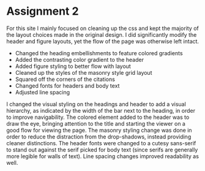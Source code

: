 # Assignment 2

For this site I mainly focused on cleaning up the css and kept the majority of the layout choices made in the original design. I did significantly modify the header and figure layouts, yet the flow of the page was otherwise left intact.

- Changed the heading embellishments to feature colored gradients
- Added the contrasting color gradient to the header
- Added figure styling to better flow with layout
- Cleaned up the styles of the masonry style grid layout
- Squared off the corners of the citations
- Changed fonts for headers and body text
- Adjusted line spacing

I changed the visual styling on the headings and header to add a visual hierarchy, as indicated by the width of the bar next to the heading, in order to improve navigability. The colored element added to the header was to draw the eye, bringing attention to the title and starting the viewer on a good flow for viewing the page. The masonry styling change was done in order to reduce the distraction from the drop-shadows, instead providing cleaner distinctions. The header fonts were changed to a cutesy sans-serif to stand out against the serif picked for body text (since serifs are generally more legible for walls of text). Line spacing changes improved readability as well.
